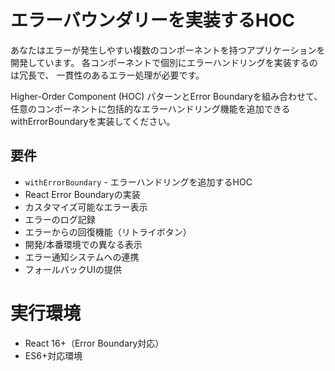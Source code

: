 # エラーバウンダリーを実装するHOC

あなたはエラーが発生しやすい複数のコンポーネントを持つアプリケーションを開発しています。
各コンポーネントで個別にエラーハンドリングを実装するのは冗長で、
一貫性のあるエラー処理が必要です。

Higher-Order Component (HOC) パターンとError Boundaryを組み合わせて、
任意のコンポーネントに包括的なエラーハンドリング機能を追加できる
withErrorBoundaryを実装してください。

## 要件
- `withErrorBoundary` - エラーハンドリングを追加するHOC
- React Error Boundaryの実装
- カスタマイズ可能なエラー表示
- エラーのログ記録
- エラーからの回復機能（リトライボタン）
- 開発/本番環境での異なる表示
- エラー通知システムへの連携
- フォールバックUIの提供

# 実行環境
- React 16+（Error Boundary対応）
- ES6+対応環境